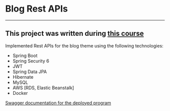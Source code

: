 # Blog Rest APIs
---
This project was written during [this course](https://www.udemy.com/course/building-real-time-rest-apis-with-spring-boot/)
---
Implemented Rest APIs for the blog theme using the following technologies:
+ Spring Boot 
+ Spring Security 6
+ JWT 
+ Spring Data JPA
+ Hibernate
+ MySQL
+ AWS [RDS, Elastic Beanstalk]
+ Docker

[Swagger documentation for the deployed program](http://myblog-env.eu-west-2.elasticbeanstalk.com/swagger-ui/index.html)

